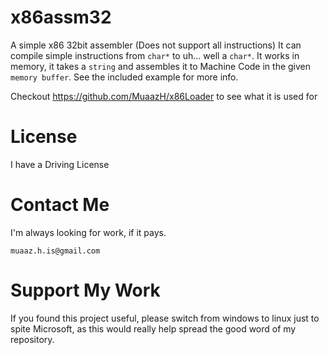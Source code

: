 # x86assm32
A simple x86 32bit assembler (Does not support all instructions)
It can compile simple instructions from `char*` to uh... well a `char*`. It works in memory, it takes a `string` and assembles it to Machine Code in the given `memory buffer`. See the included example for more info.

Checkout https://github.com/MuaazH/x86Loader to see what it is used for

# License
I have a Driving License

# Contact Me
I'm always looking for work, if it pays.
```
muaaz.h.is@gmail.com
```

# Support My Work
If you found this project useful, please switch from windows to linux just to spite Microsoft, as this would really help spread the good word of my repository.
